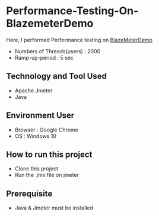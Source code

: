 # Performance-Testing-On-BlazemeterDemo

Here, I performed Performance testing on [BlazeMeterDemo](https://blazedemo.com/)
- Numbers of Threads(users) : 2000
- Ramp-up-period : 5 sec

## Technology and Tool Used
- Apache Jmeter
- Java

## Environment User 
- Browser : Google Chrome
- OS : Windows 10

## How to run this project
- Clone this project
- Run the .jmx file on jmeter

## Prerequisite
- Java & Jmeter must be installed
